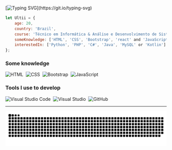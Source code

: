 [![Typing SVG](https://readme-typing-svg.herokuapp.com/?color=FAF9F6&size=32&center=true&vCenter=true&width=1000&lines=Hello+world,+welcome+to+this+simple+Github+repository.;)](https://git.io/typing-svg)


```javascript
let Ultii = {
    age: 20,
    country: 'Brazil',
    course: 'Técnico em Informática & Análise e Desenvolvimento de Sistemas
    someKnowledge: ['HTML', 'CSS', 'Bootstrap', 'react' and 'JavaScript'],
    interestedIn: ['Python', 'PHP', 'C#', 'Java', 'MySQL' or 'Kotlin']
};
```
  
### Some knowledge
![HTML](https://img.shields.io/badge/-HTML-0D1117?style=for-the-badge&logo=html5&labelColor=0D1117)&nbsp;
![CSS](https://img.shields.io/badge/-CSS-0D1117?style=for-the-badge&logo=CSS3&logoColor=1572B6&labelColor=0D1117)&nbsp;
![Bootstrap](https://img.shields.io/badge/-Bootstrap-0D1117?style=for-the-badge&logo=bootstrap&labelColor=0D1117&textColor=0D1117)&nbsp;
![JavaScript](https://img.shields.io/badge/-JavaScript-0D1117?style=for-the-badge&logo=javascript&labelColor=0D1117&textColor=0D1117)&nbsp;

### Tools I use to develop
![Visual Studio Code](https://img.shields.io/badge/-Visual%20Studio%20Code-0D1117?style=for-the-badge&logo=visual-studio-code&logoColor=1565c0&labelColor=0D1117)&nbsp;
![Visual Studio](https://img.shields.io/badge/-Visual%20Studio-0D1117?style=for-the-badge&logo=visual-studio&logoColor=aa54f0&labelColor=0D1117)&nbsp;
![GitHub](https://img.shields.io/badge/-GitHub-0D1117?style=for-the-badge&logo=github&labelColor=0D1117)&nbsp;

<div align="center"><hr>
  
 ![Snake animation](https://github.com/Platane/snk/raw/output/github-contribution-grid-snake.svg)
  
</div>
